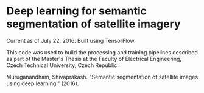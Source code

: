 # Deep learning for semantic segmentation of satellite imagery

Current as of July 22, 2016. Built using TensorFlow. 

This code was used to build the processing and training pipelines described as part of the Master's Thesis at the Faculty of Electrical Engineering, Czech Technical University, Czech Republic.

Muruganandham, Shivaprakash. "Semantic segmentation of satellite images using deep learning." (2016).
